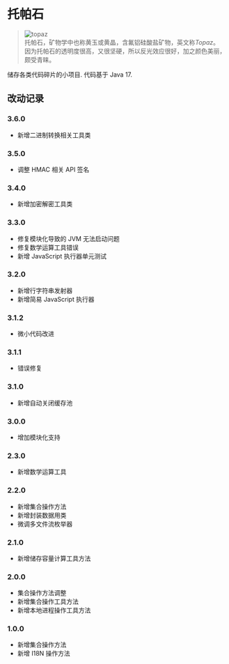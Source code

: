 # 托帕石

> ![topaz](topaz.jpg)  
> 托帕石，矿物学中也称黄玉或黄晶，含氟铝硅酸盐矿物，英文称*Topaz*。  
> 因为托帕石的透明度很高，又很坚硬，所以反光效应很好，加之颜色美丽，颇受青睐。

储存各类代码碎片的小项目. 代码基于 Java 17.

## 改动记录

### 3.6.0

* 新增二进制转换相关工具类

### 3.5.0

* 调整 HMAC 相关 API 签名

### 3.4.0

* 新增加密解密工具类

### 3.3.0

* 修复模块化导致的 JVM 无法启动问题
* 修复数学运算工具错误
* 新增 JavaScript 执行器单元测试

### 3.2.0

* 新增行字符串发射器
* 新增简易 JavaScript 执行器

### 3.1.2

* 微小代码改进

### 3.1.1

* 错误修复

### 3.1.0

* 新增自动关闭缓存池

### 3.0.0

* 增加模块化支持

### 2.3.0

* 新增数学运算工具

### 2.2.0

* 新增集合操作方法
* 新增封装数据用类
* 微调多文件流枚举器

### 2.1.0

* 新增储存容量计算工具方法

### 2.0.0

* 集合操作方法调整
* 新增集合操作工具方法
* 新增本地进程操作工具方法

### 1.0.0

* 新增集合操作方法
* 新增 I18N 操作方法
